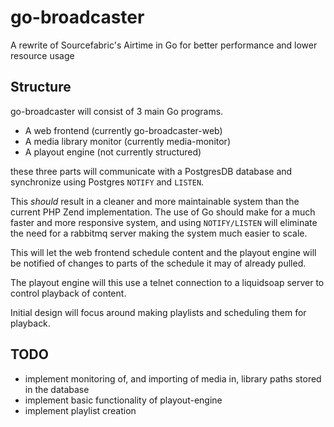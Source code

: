 # go-broadcaster
A rewrite of Sourcefabric's Airtime in Go for better performance and lower resource usage

## Structure

go-broadcaster will consist of 3 main Go programs.

* A web frontend (currently go-broadcaster-web)
* A media library monitor (currently media-monitor)
* A playout engine (not currently structured)

these three parts will communicate with a PostgresDB database and synchronize using
Postgres `NOTIFY` and `LISTEN`.

This *should* result in a cleaner and more maintainable system than the current PHP Zend implementation. The use of Go should make for a much faster and more responsive system, and using `NOTIFY/LISTEN` will eliminate the need for a rabbitmq server making the system much easier to scale.

This will let the web frontend schedule content and the playout engine will be notified of changes to parts of the schedule it may of already pulled.

The playout engine will this use a telnet connection to a liquidsoap server to control playback of content.

Initial design will focus around making playlists and scheduling them for playback.

## TODO
  * implement monitoring of, and importing of media in, library paths stored in the database
  * implement basic functionality of playout-engine
  * implement playlist creation
